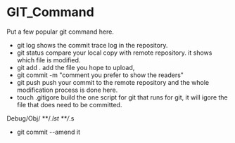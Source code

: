# GIT_Command
  Put a few popular git command here. 
  - git log 
  shows the commit trace log in the repository. 
  - git status
  compare your local copy with remote repository. it shows which file is modified.
  - git add . 
  add the file you hope to upload, 
  - git commit -m "comment you prefer to show the readers"
  - git push
  push your commit to the remote repository and the whole modification process is done here.
  - touch .gitigore
  build the one script for git that runs for git, it will igore the file that does need to be committed.
  
  Debug/Obj/
    **/*.lst
    **/*.s

  - git commit --amend 
  it 
